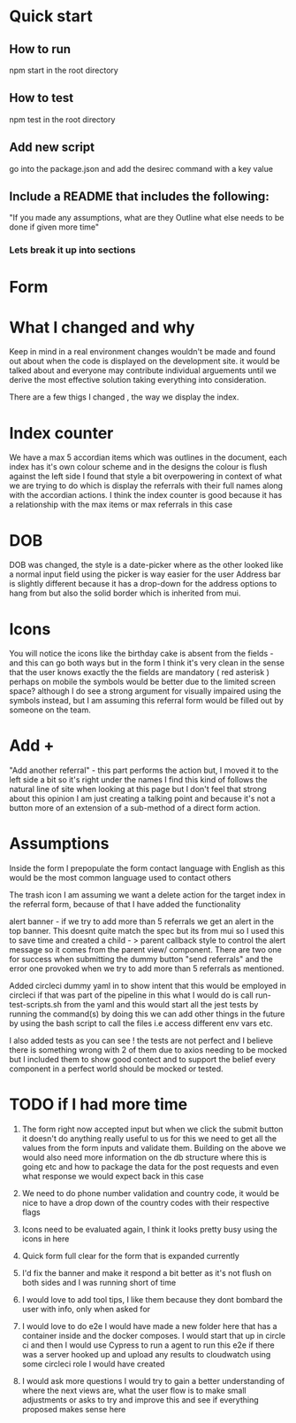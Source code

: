 
# Quick start

## How to run
npm start in the root directory

## How to test

npm test in the root directory

## Add new script

go into the package.json and add the desirec command with a key value



## Include a README that includes the following:
"If you made any assumptions, what are they Outline what else needs to be done if given more time"




### Lets break it up into sections 



# Form


# What I changed and why

Keep in mind in a real environment changes wouldn't be made and found out about when the code is displayed on the development site.
it would be talked about and everyone may contribute individual arguements until we derive the most effective solution taking everything
into consideration.

There are a few thigs I changed , the way we display the index.

# Index counter

We have a max 5 accordian items which was outlines in the document, each index has it's own colour scheme and in the designs the colour
is flush against the left side I found that style a bit overpowering in context of what we are trying to do which is display the referrals
with their full names along with the accordian actions. I think the index counter is good because it has a relationship with the max items 
or max referrals in this case

# DOB
DOB was changed, the style is a date-picker where as the other looked like a normal input field using the picker is way easier for the user
Address bar is slightly different because it has a drop-down for the address options to hang from but also the solid border which is inherited from mui.

# Icons
You will notice the icons like the birthday cake is absent from the fields - and this can go both ways but in the form I think it's very clean
in the sense that the user knows exactly the the fields are mandatory ( red asterisk ) perhaps on mobile the symbols would be better due to the limited screen space? although I do see a strong argument for visually impaired using the symbols instead, but I am assuming this referral form would be filled out by someone on the team.

# Add +
"Add another referral" - this part performs the action but, I moved it to the left side a bit so it's right under the names I find this kind
of follows the natural line of site when looking at this page but I don't feel that strong about this opinion I am just creating a talking point and because it's not a button more of an extension of a sub-method of a direct form action.


# Assumptions

Inside the form I prepopulate the form contact language with English as this would be the most common language used to contact others

The trash icon I am assuming we want a delete action for the target index in the referral form, because of that I have added the functionality

alert banner - if we try to add more than 5 referrals we get an alert in the top banner. This doesnt quite match the spec but its from mui 
so I used this to save time and created a child - > parent callback style to control the alert message so it comes from the parent view/ component. There are two one for success when submitting the dummy button "send referrals" and the error one provoked when we try to add more than 5 referrals as mentioned.


Added circleci dummy yaml in to show intent that this would be employed in circleci if that was part of the pipeline in this what I would do is call run-test-scripts.sh from the yaml and this would start all the jest tests by running the command(s) by doing this we can add other things in the future by using the bash script to call the files i.e access different env vars etc.

I also added tests as you can see ! the tests are not perfect and I believe there is something wrong with 2 of them due to axios needing to be mocked but I included them to show good contect and to support the belief every component in a perfect world should be mocked or tested.


# TODO if I had more time


1. The form right now accepted input but when we click the submit button it doesn't do anything really useful to us
    for this we need to get all the values from the form inputs and validate them. 
    Building on the above we would also need more information on the db structure where this is going etc and how to package the data for the post requests and even what response we would expect back in this case

2. We need to do phone number validation and country code, it would be nice to have a drop down of the country codes with their respective  flags
3. Icons need to be evaluated again, I think it looks pretty busy using the icons in here
4. Quick form full clear for the form that is expanded currently
5. I'd fix the banner and make it respond a bit better as it's not flush on both sides and I was running short of time
6. I would love to add tool tips, I like them because they dont bombard the user with info, only when asked for

7. I would love to do e2e I would have made a new folder here that has a container inside and the docker composes. I would start that up in circle ci and then I would use Cypress to run a agent to run this e2e if there was a server hooked up and upload any results to cloudwatch using some circleci role I would have created 

8. I would ask more questions I would try to gain a better understanding of where the next views are, what the user flow is to make small adjustments or asks to try and improve this and see if everything proposed makes sense here